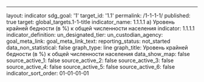 ---
layout: indicator
sdg_goal: '1'
target_id: '1.1'
permalink: /1-1-1-1/
published: true
target: global_targets.1-1-title
indicator_name: 1.1.1.1 a) Уровень крайней бедности (в %) к общей численности населения
indicator: 1.1.1.1
indicator_definition: 
un_designated_tier: 
un_custodian_agency: 
goal_meta_link:
goal_meta_link_text: 
reporting_status: not_started
data_non_statistical: false
graph_type: line
graph_title: Уровень крайней бедности (в %) к общей численности населения
data_show_map: false
source_active_1: false
source_active_2: false
source_active_3: false
source_active_4: false
source_active_5: false
source_active_6: false
indicator_sort_order: 01-01-01-01
